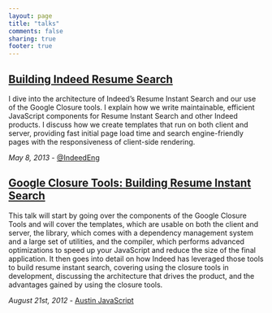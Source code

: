 ```yaml
---
layout: page
title: "talks"
comments: false
sharing: true
footer: true
---
```

## [Building Indeed Resume Search](/talks/building-indeed-resume-search)

I dive into the architecture of Indeed’s Resume Instant Search and our use of the Google Closure tools. I explain how we write maintainable, efficient JavaScript components for Resume Instant Search and other Indeed products. I discuss how we create templates that run on both client and server, providing fast initial page load time and search engine-friendly pages with the responsiveness of client-side rendering.

*May 8, 2013* - [@IndeedEng](http://engineering.indeed.com/blog/2013/05/may-indeedeng-talk/)

## [Google Closure Tools: Building Resume Instant Search](/talks/google-closure-tools-resume-instant/slides/)

This talk will start by going over the components of the Google
Closure Tools and will cover the templates, which are usable on both
the client and server, the library, which comes with a dependency
management system and a large set of utilities, and the compiler,
which performs advanced optimizations to speed up your JavaScript and
reduce the size of the final application. It then goes into detail on how Indeed has leveraged those tools to build resume instant search, covering using the closure tools in development, discussing the architecture that drives the product, and the advantages gained by using the closure tools.

*August 21st, 2012* - [Austin JavaScript](http://austinjavascript.com/august-2012-austin-javascript-meetup-details-announced/)
